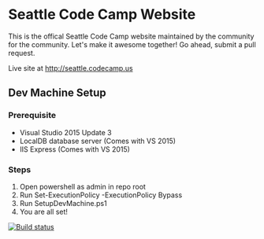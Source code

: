 # Seattle Code Camp Website
This is the offical Seattle Code Camp website maintained by the community for the community. Let's make it awesome together!
Go ahead, submit a pull request.

Live site at http://seattle.codecamp.us
## Dev Machine Setup
### Prerequisite
* Visual Studio 2015 Update 3
* LocalDB database server (Comes with VS 2015)
* IIS Express (Comes with VS 2015)

### Steps
1. Open powershell as admin in repo root
2. Run Set-ExecutionPolicy -ExecutionPolicy Bypass
3. Run SetupDevMachine.ps1
4. You are all set!


[![Build status](https://ci.appveyor.com/api/projects/status/g0ffenjhd7denito?svg=true)](https://ci.appveyor.com/project/cfranciscodev/codecampwebsite)


